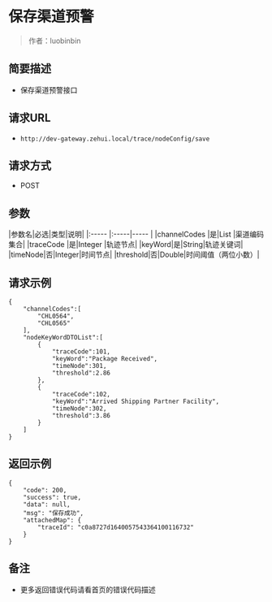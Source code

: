 # 保存渠道预警

> 作者：luobinbin

## 简要描述

- 保存渠道预警接口

## 请求URL
- `http://dev-gateway.zehui.local/trace/nodeConfig/save`
  
## 请求方式
- POST

## 参数

|参数名|必选|类型|说明|
|:-----  |:-----|-----                  |
|channelCodes |是|List   |渠道编码集合|
|traceCode |是|Integer   |轨迹节点|
|keyWord|是|String|轨迹关键词|
|timeNode|否|Integer|时间节点|
|threshold|否|Double|时间阈值（两位小数）|
## 请求示例 

``` 
{
    "channelCodes":[
        "CHL0564",
        "CHL0565"
    ],
    "nodeKeyWordDTOList":[
        {
            "traceCode":101,
            "keyWord":"Package Received",
            "timeNode":301,
            "threshold":2.86
        },
        {
            "traceCode":102,
            "keyWord":"Arrived Shipping Partner Facility",
            "timeNode":302,
            "threshold":3.86
        }
    ]
}
```

## 返回示例 

``` 
{
    "code": 200,
    "success": true,
    "data": null,
    "msg": "保存成功",
    "attachedMap": {
        "traceId": "c0a8727d1640057543364100116732"
    }
}
```


## 备注 

- 更多返回错误代码请看首页的错误代码描述
